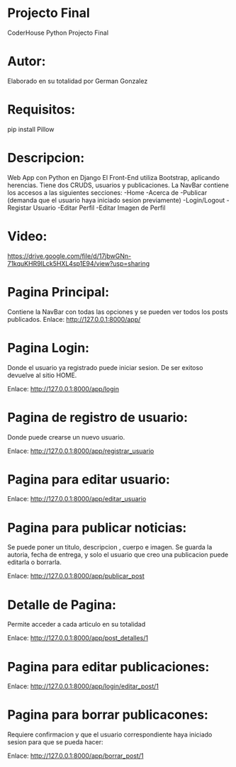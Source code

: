 # Projecto Final

CoderHouse Python Projecto Final 

# Autor:
Elaborado en su totalidad por German Gonzalez

# Requisitos:
pip install Pillow

# Descripcion:
Web App con Python en Django
El Front-End utiliza Bootstrap, aplicando herencias.
Tiene dos CRUDS, usuarios y publicaciones.
La NavBar contiene los accesos a las siguientes secciones:
-Home
-Acerca de
-Publicar (demanda que el usuario haya iniciado sesion previamente)
-Login/Logout
-Registar Usuario
-Editar Perfil
-Editar Imagen de Perfil

# Video:
https://drive.google.com/file/d/17jbwGNn-71kquKHR9ILck5HXL4sp1E94/view?usp=sharing

# Pagina Principal:

Contiene la NavBar con todas las opciones y se pueden ver todos los posts publicados.
Enlace: http://127.0.0.1:8000/app/

# Pagina Login:
Donde el usuario ya registrado puede iniciar sesion. De ser exitoso devuelve al sitio HOME.

Enlace: http://127.0.0.1:8000/app/login

# Pagina de registro de usuario:
Donde puede crearse un nuevo usuario.

Enlace: http://127.0.0.1:8000/app/registrar_usuario

# Pagina para editar usuario:

Enlace: http://127.0.0.1:8000/app/editar_usuario

# Pagina para publicar noticias:

Se puede poner un titulo, descripcion , cuerpo e imagen. Se guarda la autoria, fecha de entrega, y solo el usuario que creo una publicacion puede editarla o borrarla.

Enlace: http://127.0.0.1:8000/app/publicar_post

# Detalle de Pagina:

Permite acceder a cada articulo en su totalidad

Enlace: http://127.0.0.1:8000/app/post_detalles/1

# Pagina para editar publicaciones:

Enlace: http://127.0.0.1:8000/app/login/editar_post/1

# Pagina para borrar publicacones:
Requiere confirmacion y que el usuario correspondiente haya iniciado sesion para que se pueda hacer:

Enlace: http://127.0.0.1:8000/app/borrar_post/1
